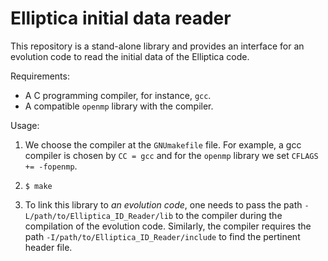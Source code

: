 # Elliptica initial data reader

This repository is a stand-alone library and provides an interface for an evolution code to
read the initial data of the Elliptica code.

Requirements:
- A C programming compiler, for instance, `gcc`.
- A compatible `openmp` library with the compiler.

Usage:
1. We choose the compiler at the `GNUmakefile` file. For example, a gcc compiler is 
chosen by `CC = gcc` and for the `openmp` library we set `CFLAGS += -fopenmp`.
2. `$ make`

3. To link this library to *an evolution code*, one needs to pass the path `-L/path/to/Elliptica_ID_Reader/lib` to the
compiler during the compilation of the evolution code. Similarly, the compiler requires
the path `-I/path/to/Elliptica_ID_Reader/include` to find the pertinent header file.
